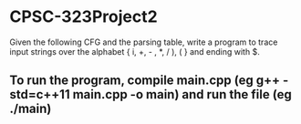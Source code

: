 # CPSC-323Project2
 Given the following CFG and the parsing table, write a program to trace input strings over the alphabet { i, +, - , *, / ), ( } and ending with $.

## To run the program, compile main.cpp (eg g++ -std=c++11 main.cpp -o main) and run the file (eg ./main)
